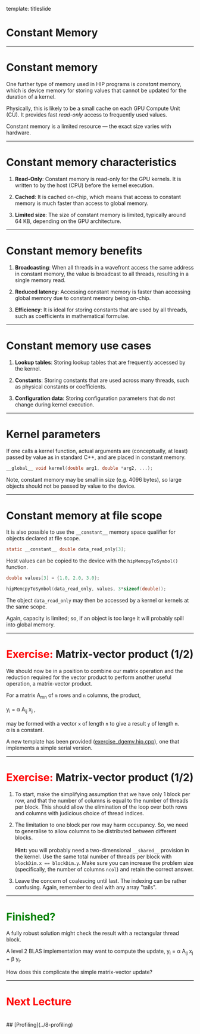 template: titleslide
# Constant Memory


---
# Constant memory

One further type of memory used in HIP programs is *constant* memory, which is device memory for storing values
that cannot be updated for the duration of a kernel.

Physically, this is likely to be a small cache on each GPU Compute Unit (CU).
It provides fast *read-only* access to frequently used values.

Constant memory is a limited resource &mdash; the exact size varies with hardware.



---
# Constant memory characteristics

1. **Read-Only**: Constant memory is read-only for the GPU kernels. It is written to by the host (CPU) before the kernel execution.

2. **Cached**: It is cached on-chip, which means that access to constant memory is much faster than access to global memory.

3. **Limited size**: The size of constant memory is limited, typically around 64 KB, depending on the GPU architecture.



---
# Constant memory benefits

1. **Broadcasting**: When all threads in a wavefront access the same address in constant memory, the value is broadcast to all threads, resulting in a single memory read.

2. **Reduced latency**: Accessing constant memory is faster than accessing global memory due to constant memory being on-chip.

3. **Efficiency**: It is ideal for storing constants that are used by all threads, such as coefficients in mathematical formulae.



---
# Constant memory use cases

1. **Lookup tables**: Storing lookup tables that are frequently accessed by the kernel.

2. **Constants**: Storing constants that are used across many threads, such as physical constants or coefficients.

3. **Configuration data**: Storing configuration parameters that do not change during kernel execution.



---
# Kernel parameters

If one calls a kernel function, actual arguments are (conceptually, at least) passed by value as in standard C++, and are placed in constant memory.

```c
__global__ void kernel(double arg1, double *arg2, ...);
```

Note, constant memory may be small in size (e.g. 4096 bytes), so large objects should not be passed by value to the device.



---
# Constant memory at file scope

It is also possible to use the `__constant__` memory space qualifier for objects declared at file scope.

```c
static __constant__ double data_read_only[3];
```

Host values can be copied to the device with the `hipMemcpyToSymbol()` function.

```c
double values[3] = {1.0, 2.0, 3.0};

hipMemcpyToSymbol(data_read_only, values, 3*sizeof(double));
```

The object `data_read_only` may then be accessed by a kernel or kernels at the same scope.

Again, capacity is limited; so, if an object is too large it will probably spill into global memory.



---
# <span style="color:red">Exercise:</span> Matrix-vector product (1/2)

We should now be in a position to combine our matrix operation and the reduction required for the vector product to perform another
useful operation, a matrix-vector product.

For a matrix A<sub>mn</sub> of `m` rows and `n` columns, the product,
<br><br>
y<sub>i</sub> = α A<sub>ij</sub> x<sub>j</sub> ,
<br><br>
may be formed with a vector `x` of length `n` to give a result `y` of length `m`.<br>α is a constant.

A new template has been provided ([exercise_dgemv.hip.cpp](../../exercises/8-constant-memory/1-matrix-vector)), one that implements a simple serial version.


---
# <span style="color:red">Exercise:</span> Matrix-vector product (1/2)

1. To start, make the simplifying assumption that we have only 1 block per row, and that the number of columns is equal to
the number of threads per block. This should allow the elimination of the loop over both rows and columns with judicious choice of thread indices.

2. The limitation to one block per row may harm occupancy. So, we need to generalise to allow columns to be distributed between
different blocks.<br><br>**Hint:** you will probably need a two-dimensional `__shared__` provision in the kernel. Use the same total number
of threads per block with `blockDim.x == blockDim.y`. Make sure you can increase the problem size (specifically, the number
of columns `ncol`) and retain the correct answer.

3. Leave the concern of coalescing until last. The indexing can be rather confusing. Again, remember to deal with any array "tails".



---
# <span style="color:green">Finished?</span>

A fully robust solution might check the result with a rectangular thread block.

A level 2 BLAS implementation may want to compute the update, y<sub>i</sub> = α A<sub>ij</sub> x<sub>j</sub> + β y<sub>i</sub>.

How does this complicate the simple matrix-vector update?



---
# <span style="color:red">Next Lecture</span>

<br>
## [Profiling](../8-profiling)
